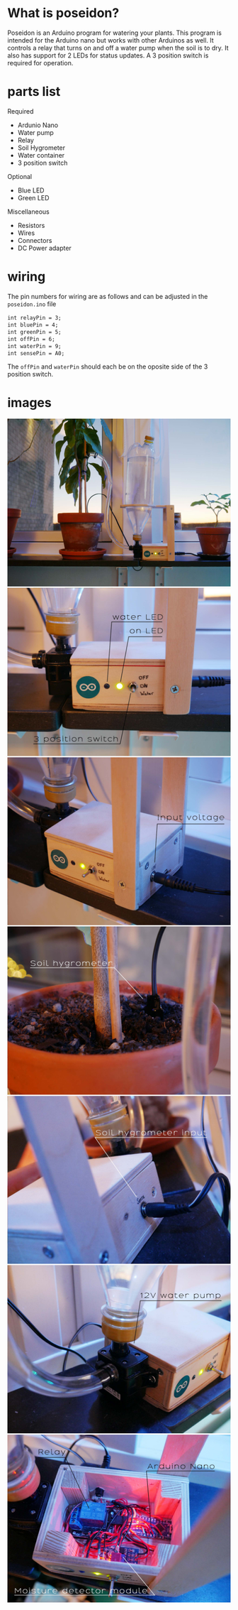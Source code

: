 # What is poseidon?
Poseidon is an Arduino program for watering your plants. This program is intended for the Arduino nano but works with other Arduinos as well. It controls a relay that turns on and off a water pump when the soil is to dry. It also has support for 2 LEDs for status updates. A 3 position switch is required for operation.

# parts list
Required
* Ardunio Nano
* Water pump
* Relay
* Soil Hygrometer
* Water container
* 3 position switch

Optional
* Blue LED
* Green LED

Miscellaneous
* Resistors
* Wires
* Connectors
* DC Power adapter

# wiring
The pin numbers for wiring are as follows and can be adjusted in the `poseidon.ino` file

```arduino
int relayPin = 3;
int bluePin = 4;
int greenPin = 5;
int offPin = 6;
int waterPin = 9;
int sensePin = A0;
```
The `offPin` and `waterPin` should each be on the oposite side of the 3 position switch.

# images

![Poseidon](images/1.JPG)
![Front](images/2.JPG)
![Side](images/3.JPG)
![Soil](images/4.JPG)
![Back](images/5.JPG)
![Pump](images/6.JPG)
![Inside](images/7.JPG)

